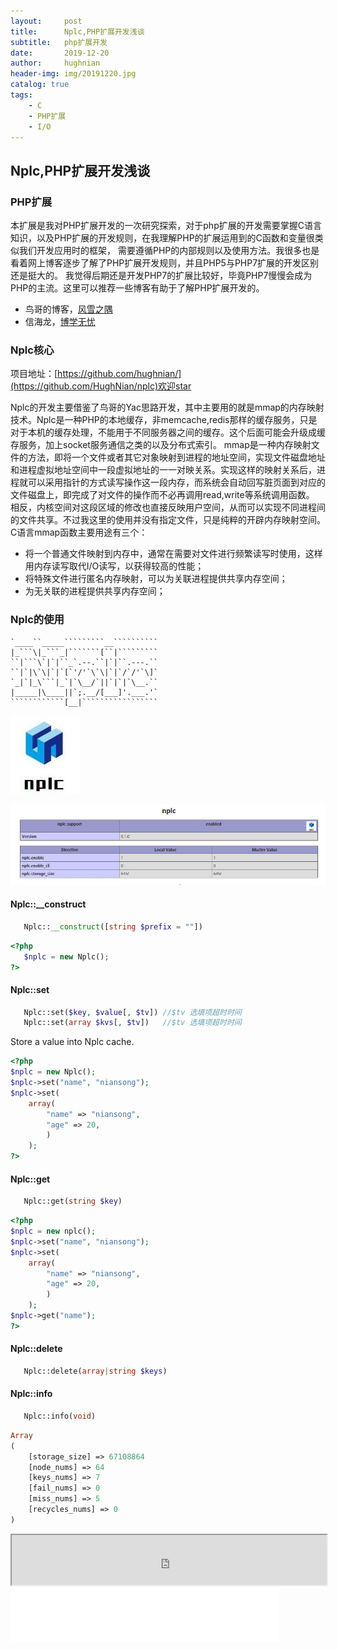 ```yaml
---
layout:     post   				    
title:      Nplc,PHP扩展开发浅谈 
subtitle:   php扩展开发
date:       2019-12-20				
author:     hughnian				
header-img: img/20191220.jpg
catalog: true 						
tags:							
    - C
    - PHP扩展
    - I/O
---
```


## Nplc,PHP扩展开发浅谈

### PHP扩展
本扩展是我对PHP扩展开发的一次研究探索，对于php扩展的开发需要掌握C语言知识，以及PHP扩展的开发规则，在我理解PHP的扩展运用到的C函数和变量很类似我们开发应用时的框架，
需要遵循PHP的内部规则以及使用方法。我很多也是看着网上博客逐步了解了PHP扩展开发规则，并且PHP5与PHP7扩展的开发区别还是挺大的。
我觉得后期还是开发PHP7的扩展比较好，毕竟PHP7慢慢会成为PHP的主流。这里可以推荐一些博客有助于了解PHP扩展开发的。
- 鸟哥的博客，[风雪之隅](http://www.laruence.com/2009/04/28/719.html)
- 信海龙，[博学无忧](https://www.bo56.com/php7%E6%89%A9%E5%B1%95%E5%BC%80%E5%8F%91%E4%B9%8Bhello-word/)

### Nplc核心
项目地址：[https://github.com/hughnian/](https://github.com/HughNian/nplc)欢迎star  

Nplc的开发主要借鉴了鸟哥的Yac思路开发，其中主要用的就是mmap的内存映射技术。Nplc是一种PHP的本地缓存，非memcache,redis那样的缓存服务，只是对于本机的缓存处理，不能用于不同服务器之间的缓存。这个后面可能会升级成缓存服务，加上socket服务通信之类的以及分布式索引。
mmap是一种内存映射文件的方法，即将一个文件或者其它对象映射到进程的地址空间，实现文件磁盘地址和进程虚拟地址空间中一段虚拟地址的一一对映关系。实现这样的映射关系后，进程就可以采用指针的方式读写操作这一段内存，而系统会自动回写脏页面到对应的文件磁盘上，即完成了对文件的操作而不必再调用read,write等系统调用函数。
相反，内核空间对这段区域的修改也直接反映用户空间，从而可以实现不同进程间的文件共享。不过我这里的使用并没有指定文件，只是纯粹的开辟内存映射空间。
C语言mmap函数主要用途有三个：
- 将一个普通文件映射到内存中，通常在需要对文件进行频繁读写时使用，这样用内存读写取代I/O读写，以获得较高的性能；
- 将特殊文件进行匿名内存映射，可以为关联进程提供共享内存空间；
- 为无关联的进程提供共享内存空间；

### Nplc的使用
```
`____``_____`````````__``````````
|_```\|_```_|```````[``|`````````
``|```\`|`|``_`.--.``|`|``.---.``
``|`|\`\|`|`[`'/'`\`\|`|`/`/'`\]`
`_|`|_\```|_`|`\__/`||`|`|`\__.``
|_____|\____||`;.__/[___]'.___.'`
````````````[__|`````````````````
```
![logo](https://raw.githubusercontent.com/HughNian/nplc/master/logo.jpg)

![phpinfo](https://raw.githubusercontent.com/HughNian/nplc/master/phpinfo.jpg)

#### Nplc::__construct
```php
   Nplc::__construct([string $prefix = ""])
```
```php
<?php
   $nplc = new Nplc();
?>
```
#### Nplc::set
```php
   Nplc::set($key, $value[, $tv]) //$tv 选填项超时时间
   Nplc::set(array $kvs[, $tv])   //$tv 选填项超时时间
```
   Store a value into Nplc cache. 
```php
<?php
$nplc = new Nplc();
$nplc->set("name", "niansong");
$nplc->set(
    array(
        "name" => "niansong",
        "age" => 20,
        )
    );
?>
```
#### Nplc::get
```php
   Nplc::get(string $key)
```
```php
<?php
$nplc = new nplc();
$nplc->set("name", "niansong");
$nplc->set(
    array(
        "name" => "niansong",
        "age" => 20,
        )
    );
$nplc->get("name");
?>
```
#### Nplc::delete
```php
   Nplc::delete(array|string $keys)
```
#### Nplc::info
```php
   Nplc::info(void)
```
```php
Array
(
    [storage_size] => 67108864
    [node_nums] => 64
    [keys_nums] => 7
    [fail_nums] => 0
    [miss_nums] => 5
    [recycles_nums] => 0
)
```

<iframe name="music" src="http://link.hhtjim.com/163/460793376.mp3" marginwidth="1px" marginheight="20px" width=100% height="80px" frameborder=1 scrolling="yes"></iframe>
<iframe frameborder="no" border="0" marginwidth="0" marginheight="0" width=430 height=86 src="//music.163.com/outchain/player?type=2&id=114389&auto=0&height=66"></iframe>
<script type="text/javascript" src="http://www.xiami.com/widget/player-single?uid=32329501&sid=1776238762&mode=js"></script>